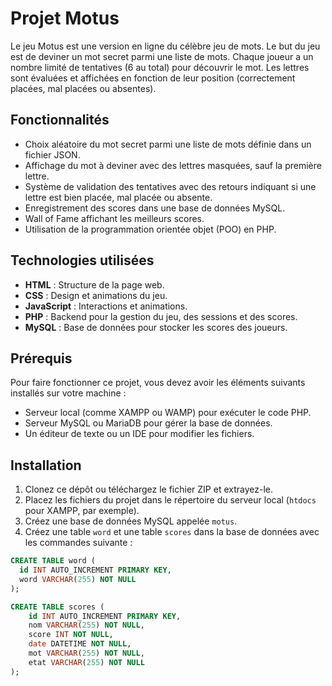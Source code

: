 # Projet Motus

Le jeu Motus est une version en ligne du célèbre jeu de mots. Le but du jeu est de deviner un mot secret parmi une liste de mots. Chaque joueur a un nombre limité de tentatives (6 au total) pour découvrir le mot. Les lettres sont évaluées et affichées en fonction de leur position (correctement placées, mal placées ou absentes).

## Fonctionnalités

- Choix aléatoire du mot secret parmi une liste de mots définie dans un fichier JSON.
- Affichage du mot à deviner avec des lettres masquées, sauf la première lettre.
- Système de validation des tentatives avec des retours indiquant si une lettre est bien placée, mal placée ou absente.
- Enregistrement des scores dans une base de données MySQL.
- Wall of Fame affichant les meilleurs scores.
- Utilisation de la programmation orientée objet (POO) en PHP.

## Technologies utilisées

- **HTML** : Structure de la page web.
- **CSS** : Design et animations du jeu.
- **JavaScript** : Interactions et animations.
- **PHP** : Backend pour la gestion du jeu, des sessions et des scores.
- **MySQL** : Base de données pour stocker les scores des joueurs.

## Prérequis

Pour faire fonctionner ce projet, vous devez avoir les éléments suivants installés sur votre machine :

- Serveur local (comme XAMPP ou WAMP) pour exécuter le code PHP.
- Serveur MySQL ou MariaDB pour gérer la base de données.
- Un éditeur de texte ou un IDE pour modifier les fichiers.

## Installation

1. Clonez ce dépôt ou téléchargez le fichier ZIP et extrayez-le.
2. Placez les fichiers du projet dans le répertoire du serveur local (`htdocs` pour XAMPP, par exemple).
3. Créez une base de données MySQL appelée `motus`.
4. Créez une table `word` et une table `scores` dans la base de données avec les commandes suivante :

```sql
CREATE TABLE word (
  id INT AUTO_INCREMENT PRIMARY KEY,
  word VARCHAR(255) NOT NULL
);

CREATE TABLE scores (
    id INT AUTO_INCREMENT PRIMARY KEY,
    nom VARCHAR(255) NOT NULL,
    score INT NOT NULL,
    date DATETIME NOT NULL,
    mot VARCHAR(255) NOT NULL,
    etat VARCHAR(255) NOT NULL
);
